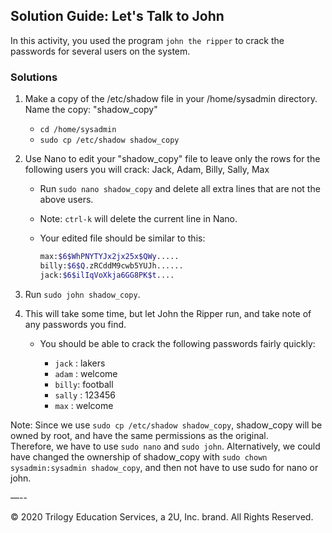 ## Solution Guide: Let's Talk to John

In this activity, you used the program `john the ripper` to crack the passwords for several users on the system. 

### Solutions

1. Make a copy of the /etc/shadow file in your /home/sysadmin directory.  Name the copy: "shadow_copy"

    - `cd /home/sysadmin`
    - `sudo cp /etc/shadow shadow_copy`
  
2. Use Nano to edit your "shadow_copy" file to leave only the rows for the following users you will crack: Jack, Adam, Billy, Sally, Max
      
    - Run `sudo nano shadow_copy` and delete all extra lines that are not the above users.
    
    - Note: `ctrl-k` will delete the current line in Nano.

    - Your edited file should be similar to this:

      ```bash
      max:$6$WhPNYTYJx2jx25x$QWy.....     
      billy:$6$Q.zRCddM9cwb5YUJh......
      jack:$6$ilIqVoXkja6GG8PK$t....
      ```
            
3. Run `sudo john shadow_copy`.

4. This will take some time, but let John the Ripper run, and take note of any passwords you find. 
   
   - You should be able to crack the following passwords fairly quickly:

      - `jack` : lakers
      - `adam` : welcome
      - `billy`: football
      - `sally` : 123456
      - `max` : welcome

Note:  Since we use `sudo cp /etc/shadow shadow_copy`, shadow_copy will be owned by root, and have the same permissions as the original.  
Therefore, we have to use `sudo nano` and `sudo john`.  Alternatively, we could have changed the ownership of shadow_copy with `sudo chown sysadmin:sysadmin shadow_copy`, and then not have to use sudo for nano or john.

—--

© 2020 Trilogy Education Services, a 2U, Inc. brand. All Rights Reserved.
